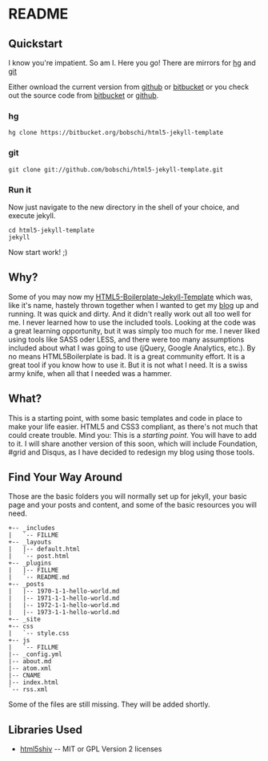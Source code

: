 README
======

Quickstart
----------

I know you're impatient. So am I. Here you go! There are mirrors for [hg][] and [git][]

Either ownload the current version from [github][gitdl] or [bitbucket][hgdl] or you check out the source code from [bitbucket][hg] or [github][git].

### hg

	hg clone https://bitbucket.org/bobschi/html5-jekyll-template

### git

	git clone git://github.com/bobschi/html5-jekyll-template.git
	
### Run it

Now just navigate to the new directory in the shell of your choice, and execute jekyll.

	cd html5-jekyll-template
	jekyll

Now start work! ;)

Why?
----

Some of you may now my [HTML5-Boilerplate-Jekyll-Template][html5jbp] which was, like it's name, hastely thrown together when I wanted to get my [blog][] up and running. It was quick and dirty. And it didn't really work out all too well for me. I never learned how to use the included tools. Looking at the code was a great learning opportunity, but it was simply too much for me. I never liked using tools like SASS oder LESS, and there were too many assumptions included about what I was going to use (jQuery, Google Analytics, etc.). By no means HTML5Boilerplate is bad. It is a great community effort. It is a great tool if you know how to use it. But it is not what I need. It is a swiss army knife, when all that I needed was a hammer.

What?
-----

This is a starting point, with some basic templates and code in place to make your life easier. HTML5 and CSS3 compliant, as there's not much that could create trouble. Mind you: This is a *starting point*. You will have to add to it. I will share another version of this soon, which will include Foundation, #grid and Disqus, as I have decided to redesign my blog using those tools.

Find Your Way Around
--------------------

Those are the basic folders you will normally set up for jekyll, your basic page and your posts and content, and some of the basic resources you will need.

	+-- _includes
	|   `-- FILLME
	+-- _layouts
	|   |-- default.html
	|   `-- post.html
	+-- _plugins
	|	|-- FILLME
	|   `-- README.md
	+-- _posts
	|   |-- 1970-1-1-hello-world.md
	|   |-- 1971-1-1-hello-world.md
	|   |-- 1972-1-1-hello-world.md
	|   |-- 1973-1-1-hello-world.md
	+-- _site
	+-- css
	|	`-- style.css
	+-- js
	|	`-- FILLME
	|-- _config.yml
	|-- about.md
	|-- atom.xml
	|-- CNAME
	|-- index.html
	`-- rss.xml

Some of the files are still missing. They will be added shortly.

Libraries Used
--------------

- [html5shiv][] -- MIT or GPL Version 2 licenses

[html5shiv]:	http://code.google.com/p/html5shiv/
[html5jbp]:		https://github.com/bobschi/HTML5-Boilerplate-Jekyll-Template
[blog]:			http://lebobs.ch/
[hg]:			https://bitbucket.org/bobschi/html5-jekyll-template
[hgdl]:			https://bitbucket.org/bobschi/html5-jekyll-template/downloads
[git]:			https://github.com/bobschi/html5-jekyll-template
[gitdl]:		https://github.com/bobschi/html5-jekyll-template/downloads